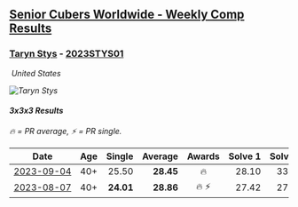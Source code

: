 <style>table {white-space: nowrap;}</style>
<link rel="stylesheet" type="text/css" href="/scw-comp/css/flags.css" />

## [Senior Cubers Worldwide - Weekly Comp Results](/scw-comp/results/)
### [Taryn Stys](README.md) - [2023STYS01](https://www.worldcubeassociation.org/persons/2023STYS01?event=333)

<i class="flag flag-US" />&nbsp;United States

![Taryn Stys](1689526290.jpg)

#### 3x3x3 Results

<span style="white-space: nowrap;">🔥 = PR average</span>, <span style="white-space: nowrap;">⚡ = PR single</span>.

| Date | Age | Single | Average | Awards | Solve 1 | Solve 2 | Solve 3 | Solve 4 | Solve 5 | Video |
| :--: | :--: | --: | --: | :--: | --: | --: | --: | --: | --: | :-- |
| [2023-09-04](../../results/2023-09-04/333.md) | 40+ | 25.50 | **28.45** | 🔥 | 28.10 | 33.90 | 28.80 | 25.50 | 28.45 | [Desktop](https://www.facebook.com/1452097020/videos/197082700054717) / [Mobile](https://m.facebook.com/1452097020/videos/197082700054717) |
| [2023-08-07](../../results/2023-08-07/333.md) | 40+ | **24.01** | **28.86** | 🔥 ⚡ | 27.42 | 27.15 | 32.00 | **24.01** | 46.26 | [Desktop](https://www.facebook.com/taryn.stys/videos/831605181555144) / [Mobile](https://m.facebook.com/taryn.stys/videos/831605181555144) |


<!-- Global site tag (gtag.js) - Google Analytics -->
<script async src="https://www.googletagmanager.com/gtag/js?id=UA-86348435-3"></script>
<script>window.dataLayer = window.dataLayer || []; function gtag() {dataLayer.push(arguments);} gtag('js', new Date()); gtag('config', 'UA-86348435-3');</script>
